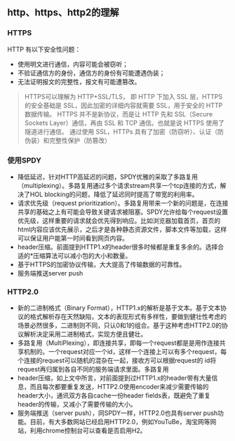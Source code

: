 ## http、https、http2的理解


### HTTPS
HTTP 有以下安全性问题：

* 使用明文进行通信，内容可能会被窃听；
* 不验证通信方的身份，通信方的身份有可能遭遇伪装；
* 无法证明报文的完整性，报文有可能遭篡改。
>HTTPS可以理解为 HTTP+SSL/TLS， 即 HTTP 下加入 SSL 层，HTTPS 的安全基础是 SSL，因此加密的详细内容就需要 SSL，用于安全的 HTTP 数据传输。
HTTPS 并不是新协议，而是让 HTTP 先和 SSL（Secure Sockets Layer）通信，再由 SSL 和 TCP 通信。也就是说 HTTPS 使用了隧道进行通信。
通过使用 SSL，HTTPs 具有了加密（防窃听）、认证（防伪装）和完整性保护（防篡改）

### 使用SPDY

* 降低延迟，针对HTTP高延迟的问题，SPDY优雅的采取了多路复用（multiplexing）。多路复用通过多个请求stream共享一个tcp连接的方式，解决了HOL blocking的问题，降低了延迟同时提高了带宽的利用率。
* 请求优先级（request prioritization）。多路复用带来一个新的问题是，在连接共享的基础之上有可能会导致关键请求被阻塞。SPDY允许给每个request设置优先级，这样重要的请求就会优先得到响应。比如浏览器加载首页，首页的html内容应该优先展示，之后才是各种静态资源文件，脚本文件等加载，这样可以保证用户能第一时间看到网页内容。
* header压缩。前面提到HTTP1.x的header很多时候都是重复多余的。选择合适的*压缩算法可以减小包的大小和数量。
* 基于HTTPS的加密协议传输，大大提高了传输数据的可靠性。
* 服务端推送server push

### HTTP2.0
* 新的二进制格式（Binary Format），HTTP1.x的解析是基于文本。基于文本协议的格式解析存在天然缺陷，文本的表现形式有多样性，要做到健壮性考虑的场景必然很多，二进制则不同，只认0和1的组合。基于这种考虑HTTP2.0的协议解析决定采用二进制格式，实现方便且健壮。
* 多路复用（MultiPlexing），即连接共享，即每一个request都是是用作连接共享机制的。一个request对应一个id，这样一个连接上可以有多个request，每个连接的request可以随机的混杂在一起，接收方可以根据request的 id将request再归属到各自不同的服务端请求里面。多路复用
* header压缩，如上文中所言，对前面提到过HTTP1.x的header带有大量信息，而且每次都要重复发送，HTTP2.0使用encoder来减少需要传输的header大小，通讯双方各自cache一份header fields表，既避免了重复header的传输，又减小了需要传输的大小。
* 服务端推送（server push），同SPDY一样，HTTP2.0也具有server push功能。目前，有大多数网站已经启用HTTP2.0，例如YouTuBe，淘宝网等网站，利用chrome控制台可以查看是否启用H2。

